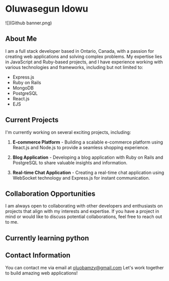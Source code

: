 # Oluwasegun Idowu
![](Github banner.png)

## About Me

I am a full stack developer based in Ontario, Canada, with a passion for creating web applications and solving complex problems. My expertise lies in JavaScript and Ruby-based projects, and I have experience working with various technologies and frameworks, including but not limited to:

- Express.js
- Ruby on Rails
- MongoDB
- PostgreSQL
- React.js
- EJS

## Current Projects

I'm currently working on several exciting projects, including:

1. **E-commerce Platform** - Building a scalable e-commerce platform using React.js and Node.js to provide a seamless shopping experience.

2. **Blog Application** - Developing a blog application with Ruby on Rails and PostgreSQL to share valuable insights and information.

3. **Real-time Chat Application** - Creating a real-time chat application using WebSocket technology and Express.js for instant communication.

## Collaboration Opportunities

I am always open to collaborating with other developers and enthusiasts on projects that align with my interests and expertise. If you have a project in mind or would like to discuss potential collaborations, feel free to reach out to me.

## Currently learning python

## Contact Information

You can contact me via email at [oluobamzy@gmail.com](mailto:oluobamzy@gmail.com) Let's work together to build amazing web applications!


<!--
**oluobamzy/oluobamzy** is a ✨ _special_ ✨ repository because its `README.md` (this file) appears on your GitHub profile.

Here are some ideas to get you started:

- 🔭 I’m currently working on ...
- 🌱 I’m currently learning ...
- 👯 I’m looking to collaborate on ...
- 🤔 I’m looking for help with ...
- 💬 Ask me about ...
- 📫 How to reach me: ...
- 😄 Pronouns: ...
- ⚡ Fun fact: ...
-->

